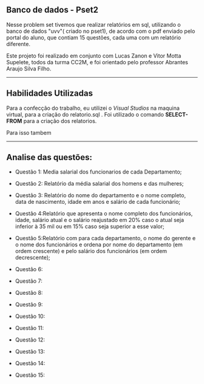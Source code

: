 ## Banco de dados - Pset2

Nesse problem set tivemos que realizar relatórios em sql, utilizando o banco de dados "uvv"( criado no pset1),
de acordo com o pdf enviado pelo portal do aluno, que contiam 15 questões, cada uma com um relatório diferente.

Este projeto foi realizado em conjunto com Lucas Zanon e Vitor Motta Supelete, todos da turma CC2M, 
e foi orientado pelo professor Abrantes Araujo Silva Filho.

------------

## Habilidades Utilizadas

Para a confecção do trabalho, eu utilizei o *Visual Studios* na maquina virtual, para a criação do relatorio.sql . Foi utilizado
o comando **SELECT-FROM** para a criação dos relatorios. 

Para isso tambem


------------

## Analise das questões:

- Questão 1: Media salarial dos funcionarios de cada Departamento;

- Questão 2: Relatório da média salarial dos homens e das mulheres;

- Questão 3: Relatório do nome do departamento e o nome completo, data de nascimento, idade em anos e salário de cada funcionário;

- Questão 4:Relatório que apresenta o nome completo dos funcionários, idade, 
salário atual e o salário reajustado em 20% caso o atual seja inferior à 35 mil ou em 15% caso seja superior a esse valor;

- Questão 5:Relatório com para cada departamento, o nome do gerente e o nome dos funcionários e ordena por nome do departamento (em ordem crescente) 
e pelo salário dos funcionários (em ordem decrescente);

- Questão 6:

- Questão 7:

- Questão 8:

- Questão 9:

- Questão 10:

- Questão 11:

- Questão 12:

- Questão 13:

- Questão 14:

- Questão 15:
